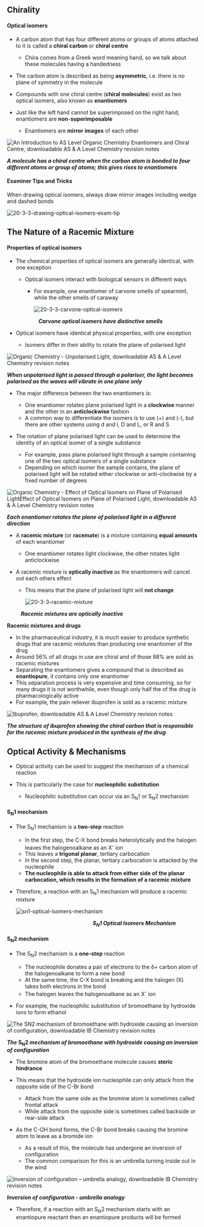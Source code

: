Chirality
---------

#### Optical isomers

* A carbon atom that has four different atoms or groups of atoms attached to it is called a <b>chiral carbon </b>or <b>chiral centre</b>

  + Chira comes from a Greek word meaning hand, so we talk about these molecules having a handedness
* The carbon atom is described as being <b>asymmetric</b>, i.e. there is no plane of symmetry in the molecule
* Compounds with one chiral centre (<b>chiral molecules</b>) exist as two optical isomers, also known as <b>enantiomers</b>
* Just like the left hand cannot be superimposed on the right hand, enantiomers are <b>non</b>-<b>superimposable</b>

  + Enantiomers are <b>mirror</b> <b>images</b> of each other

![An Introduction to AS Level Organic Chemistry Enantiomers and Chiral Centre, downloadable AS & A Level Chemistry revision notes](3.1-An-Introduction-to-AS-Level-Organic-Chemistry-Enantiomers-and-Chiral-Centre.png)

*<b>A molecule has a chiral centre when the carbon atom is bonded to four different atoms or group of atoms; this gives rises to enantiomers</b>*

#### Examiner Tips and Tricks

When drawing optical isomers, always draw mirror images including wedge and dashed bonds

![20-3-3-drawing-optical-isomers-exam-tip](20-3-3-drawing-optical-isomers-exam-tip.png)

The Nature of a Racemic Mixture
-------------------------------

#### Properties of optical isomers

* The chemical properties of optical isomers are generally identical, with one exception

  + Optical isomers interact with biological sensors in different ways

    - For example, one enantiomer of carvone smells of spearmint, while the other smells of caraway

      ![20-3-3-carvone-optical-isomers](20-3-3-carvone-optical-isomers.png)

*<b>                         Carvone optical isomers have distinctive smells</b>*

* Optical isomers have identical physical properties, with one exception

  + Isomers differ in their ability to rotate the plane of polarised light

![Organic Chemistry - Unpolarised Light, downloadable AS & A Level Chemistry revision notes](7.1-Organic-Chemistry-Unpolarised-Light.png)

*<b>When unpolarised light is passed through a polariser, the light becomes polarised as the waves will vibrate in one plane only</b>*

* The major difference between the two enantiomers is:

  + One enantiomer rotates plane polarised light in a <b>clockwise </b>manner and the other in an <b>anticlockwise </b>fashion
  + A common way to differentiate the isomers is to use (+) and (-), but there are other systems using d and l, D and L, or R and S
* The rotation of plane polarised light can be used to determine the identity of an optical isomer of a single substance

  + For example, pass plane polarised light through a sample containing one of the two optical isomers of a single substance
  + Depending on which isomer the sample contains, the plane of polarised light will be rotated either clockwise or anti-clockwise by a fixed number of degrees

![Organic Chemistry - Effect of Optical Isomers on Plane of Polarised LightEffect of Optical Isomers on Plane of Polarised Light, downloadable AS & A Level Chemistry revision notes](7.1-Organic-Chemistry-Effect-of-Optical-Isomers-on-Plane-of-Polarised-LightEffect-of-Optical-Isomers-on-Plane-of-Polarised-Light.png)

*<b>Each enantiomer rotates the plane of polarised light in a different direction</b>*

* A <b>racemic mixture </b>(or <b>racemate</b>) is a mixture containing <b>equal amounts </b>of each enantiomer

  + One enantiomer rotates light clockwise, the other rotates light anticlockwise
* A racemic mixture is <b>optically inactive </b>as the enantiomers will cancel out each others effect

  + This means that the plane of polarised light will <b>not change</b>

    ![20-3-3-racemic-mixture](20-3-3-racemic-mixture.png)

*<b>           Racemic mixtures are optically inactive</b>*

<b>Racemic mixtures and drugs</b>

* In the pharmaceutical industry, it is much easier to produce synthetic drugs that are racemic mixtures than producing one enantiomer of the drug
* Around 56% of all drugs in use are chiral and of those 88% are sold as racemic mixtures
* Separating the enantiomers gives a compound that is described as <b>enantiopure</b>, it contains only one enantiomer
* This separation process is very expensive and time consuming, so for many drugs it is not worthwhile, even though only half the of the drug is pharmacologically active
* For example, the pain reliever ibuprofen is sold as a racemic mixture

![Ibuprofen, downloadable AS & A Level Chemistry revision notes](7.1.3-Ibuprofen.png)

*<b>The structure of ibuprofen showing the chiral carbon that is responsible for the racemic mixture produced in the synthesis of the drug</b>*

Optical Activity & Mechanisms
-----------------------------

* Optical activity can be used to suggest the mechanism of a chemical reaction
* This is particularly the case for <b>nucleophilic substitution</b>

  + Nucleophilic substitution can occur via an S<sub>N</sub>1 or S<sub>N</sub>2 mechanism

#### S<sub>N</sub>1 mechanism

* The S<sub>N</sub>1 mechanism is a <b>two-step</b> reaction

  + In the first step, the C-X bond breaks heterolytically and the halogen leaves the halogenoalkane as an X<sup>-</sup> ion
  + This leaves a <b>trigonal planar</b>, tertiary carbocation
  + In the second step, the planar, tertiary carbocation is attacked by the nucleophile
  + <b>The nucleophile is able to attack from either side of the planar carbocation, which results in the formation of a racemic mixture</b>
* Therefore, a reaction with an S<sub>N</sub>1 mechanism will produce a racemic mixture

  ![sn1-optical-isomers-mechanism](sn1-optical-isomers-mechanism.png)

  <b>                                                             </b>*<b>S</b>*<sub>*<b>N</b>*</sub>*<b>1 Optical Isomers Mechanism</b>*

#### S<sub>N</sub>2 mechanism

* The S<sub>N</sub>2 mechanism is a <b>one-step</b> reaction

  + The nucleophile donates a pair of electrons to the δ+ carbon atom of the halogenoalkane to form a new bond
  + At the same time, the C-X bond is breaking and the halogen (X) takes both electrons in the bond
  + The halogen leaves the halogenoalkane as an X<sup>-</sup> ion
* For example, the nucleophilic substitution of bromoethane by hydroxide ions to form ethanol

![The SN2 mechanism of bromoethane with hydroxide causing an inversion of configuration, downloadable IB Chemistry revision notes](20.1-The-SN2-mechanism-of-bromoethane-with-hydroxide-causing-an-inversion-of-configuration.png)

*<b>The </b>*<b>S</b><sub><b>N</b></sub><b>2 </b>*<b>mechanism of bromoethane with hydroxide causing an inversion of configuration</b>*

* The bromine atom of the bromoethane molecule causes <b>steric hindrance</b>
* This means that the hydroxide ion nucleophile can only attack from the opposite side of the C-Br bond

  + Attack from the same side as the bromine atom is sometimes called frontal attack
  + While attack from the opposite side is sometimes called backside or rear-side attack
* As the C-OH bond forms, the C-Br bond breaks causing the bromine atom to leave as a bromide ion

  + As a result of this, the molecule has undergone an inversion of configuration
  + The common comparison for this is an umbrella turning inside out in the wind

![Inversion of configuration – umbrella analogy, downloadable IB Chemistry revision notes](Inversion-of-configuration-–-umbrella-analogy.png)

*<b>Inversion of configuration - umbrella analogy</b>*

* Therefore, if a reaction with an S<sub>N</sub>2 mechanism starts with an enantiopure reactant then an enantiopure products will be formed